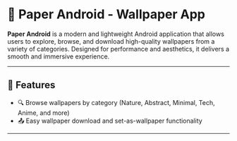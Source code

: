 # 📱 Paper Android - Wallpaper App

**Paper Android** is a modern and lightweight Android application that allows users to explore, browse, and download high-quality wallpapers from a variety of categories. Designed for performance and aesthetics, it delivers a smooth and immersive experience.

---

## 🌟 Features

- 🔍 Browse wallpapers by category (Nature, Abstract, Minimal, Tech, Anime, and more)
- 📤 Easy wallpaper download and set-as-wallpaper functionality

---

